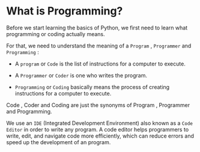 # What is Programming?

Before we start learning the basics of Python, we first need to learn what programming or coding actually means.

For that, we need to understand the meaning of a `Program` , `Programmer` and `Programming` :

- A `program` or `Code` is the list of instructions for a computer to execute.

- A `Programmer` or `Coder` is one who writes the program.

- `Programming` or `Coding` basically means the process of creating instructions for a computer to execute.

Code , Coder and Coding are just the synonyms of Program , Programmer and Programming.

We use an `IDE` (Integrated Development Environment) also known as a `Code Editor` in order to write any program. A code editor helps programmers to write, edit, and navigate code more efficiently, which can reduce errors and speed up the development of an program.
